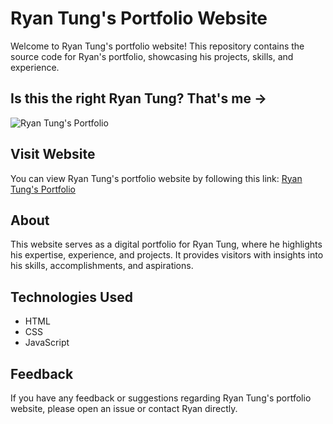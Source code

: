 # Ryan Tung's Portfolio Website

Welcome to Ryan Tung's portfolio website! This repository contains the source code for Ryan's portfolio, showcasing his projects, skills, and experience.

## Is this the right Ryan Tung? That's me ->

![Ryan Tung's Portfolio](https://ryan-tung.github.io/latest%20portfolio/images/home-img.jpg)

## Visit Website

You can view Ryan Tung's portfolio website by following this link: [Ryan Tung's Portfolio](https://ryan-tung.github.io/latest%20portfolio/index.html)

## About

This website serves as a digital portfolio for Ryan Tung, where he highlights his expertise, experience, and projects. It provides visitors with insights into his skills, accomplishments, and aspirations.

## Technologies Used

- HTML
- CSS
- JavaScript

## Feedback

If you have any feedback or suggestions regarding Ryan Tung's portfolio website, please open an issue or contact Ryan directly.
